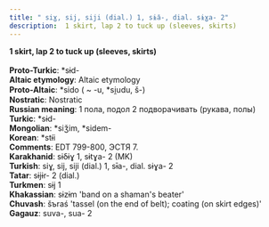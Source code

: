 ```yaml
---
title: " siɣ, sij, siji (dial.) 1, sɨ̄a-, dial. sɨɣa- 2"
description:  1 skirt, lap 2 to tuck up (sleeves, skirts)
---
```

<strong> 1 skirt, lap 2 to tuck up (sleeves, skirts)</strong><br><br>
<strong>Proto-Turkic</strong>:  *sɨd-<br>
<strong>Altaic etymology</strong>:  Altaic etymology<br>
<strong> Proto-Altaic</strong>:  *sido ( ~ -u, *si̯udu, š-)<br>
<strong>Nostratic</strong>:  Nostratic<br>
<strong>Russian meaning</strong>:  1 пола, подол 2 подворачивать (рукава, полы)<br>
<strong>Turkic</strong>:  *sɨd-<br>
<strong>Mongolian</strong>:  *siǯim, *sidem-<br>
<strong>Korean</strong>:  *stɨ́i<br>
<strong>Comments</strong>:  EDT 799-800, ЭСТЯ 7.<br>
<strong>Karakhanid</strong>:  sɨδɨɣ 1, sɨtɣa- 2 (MK)<br>
<strong>Turkish</strong>:  siɣ, sij, siji (dial.) 1, sɨ̄a-, dial. sɨɣa- 2<br>
<strong>Tatar</strong>:  sɨjɨr- 2 (dial.)<br>
<strong>Turkmen</strong>:  sɨj 1<br>
<strong>Khakassian</strong>:  sɨzɨm 'band on a shaman's beater'<br>
<strong>Chuvash</strong>:  šъraś 'tassel (on the end of belt); coating (on skirt edges)'<br>
<strong>Gagauz</strong>:  suva-, sua- 2<br>


